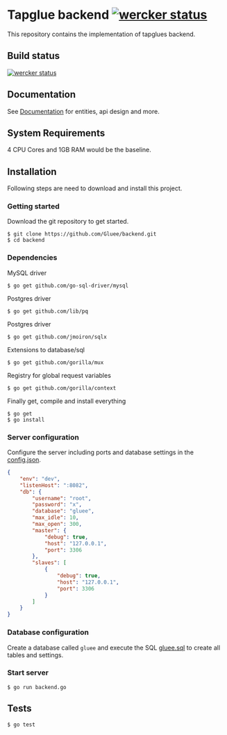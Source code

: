 # Tapglue backend [![wercker status](https://app.wercker.com/status/37a8675b2ae12075851f297ce6a36ead/s "wercker status")](https://app.wercker.com/project/bykey/37a8675b2ae12075851f297ce6a36ead)

This repository contains the implementation of tapglues backend.

## Build status

[![wercker status](https://app.wercker.com/status/37a8675b2ae12075851f297ce6a36ead/m "wercker status")](https://app.wercker.com/project/bykey/37a8675b2ae12075851f297ce6a36ead)

## Documentation

See [Documentation](https://github.com/Gluee/backend/wiki) for entities, api design and more.

## System Requirements

4 CPU Cores and 1GB RAM would be the baseline.

## Installation

Following steps are need to download and install this project.

### Getting started

Download the git repository to get started.

```shell
$ git clone https://github.com/Gluee/backend.git
$ cd backend
```

### Dependencies

MySQL driver

```shell
$ go get github.com/go-sql-driver/mysql
```

Postgres driver

```shell
$ go get github.com/lib/pq
```

Postgres driver

```shell
$ go get github.com/jmoiron/sqlx
```

Extensions to database/sql

```shell
$ go get github.com/gorilla/mux
```

Registry for global request variables

```shell
$ go get github.com/gorilla/context
```

Finally get, compile and install everything

```shell
$ go get
$ go install
```

### Server configuration

Configure the server including ports and database settings in the [config.json](config.json).

```json
{
	"env": "dev",
	"listenHost": ":8082",
	"db": {
		"username": "root",
		"password": "x",
		"database": "gluee",
		"max_idle": 10,
		"max_open": 300,
		"master": {
			"debug": true,
			"host": "127.0.0.1",
			"port": 3306
		},
		"slaves": [
			{
				"debug": true,
				"host": "127.0.0.1",
				"port": 3306
			}
		]
	}
}
```

### Database configuration

Create a database called `gluee` and execute the SQL [gluee.sql](https://github.com/Gluee/backend/blob/master/resources/sql/gluee.sql) to create all tables and settings.

### Start server

```shell
$ go run backend.go
```

## Tests

```shell
$ go test
```

